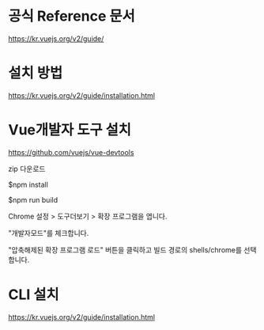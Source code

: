 
# 공식 Reference 문서 
https://kr.vuejs.org/v2/guide/

# 설치 방법
https://kr.vuejs.org/v2/guide/installation.html

# Vue개발자 도구 설치 
https://github.com/vuejs/vue-devtools

zip 다운로드 

$npm install

$npm run build

Chrome 설정 > 도구더보기 > 확장 프로그램을 엽니다.

"개발자모드"를 체크합니다.

"압축해제된 확장 프로그램 로드" 버튼을 클릭하고 빌드 경로의 shells/chrome를 선택합니다.

# CLI 설치
https://kr.vuejs.org/v2/guide/installation.html
